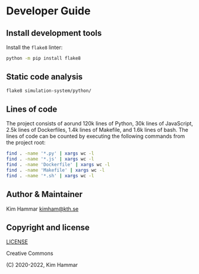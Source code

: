 # Developer Guide

## Install development tools

Install the `flake8` linter:
```bash
python -m pip install flake8
```

## Static code analysis

```bash
flake8 simulation-system/python/
```

## Lines of code

The project consists of aorund 120k lines of Python, 30k lines of JavaScript, 2.5k lines of Dockerfiles, 
1.4k lines of Makefile, and 1.6k lines of bash. 
The lines of code can be counted by executing the following commands from the project root:
``` bash
find . -name '*.py' | xargs wc -l
find . -name '*.js' | xargs wc -l
find . -name 'Dockerfile' | xargs wc -l
find . -name 'Makefile' | xargs wc -l
find . -name '*.sh' | xargs wc -l
```

## Author & Maintainer

Kim Hammar <kimham@kth.se>

## Copyright and license

[LICENSE](LICENSE.md)

Creative Commons

(C) 2020-2022, Kim Hammar